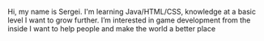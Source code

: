 Hi, my name is Sergei. I'm learning Java/HTML/CSS, knowledge at a basic level I want to grow further.
I’m interested in game development from the inside
I want to help people and make the world a better place

<!---
GoodBadGame/GoodBadGame is a ✨ special ✨ repository because its `README.md` (this file) appears on your GitHub profile.
You can click the Preview link to take a look at your changes.
--->
